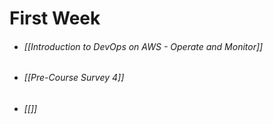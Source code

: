 # First Week
- ###### [[Introduction to DevOps on AWS - Operate and Monitor]]
- ###### [[Pre-Course Survey 4]]
- ###### [[]]